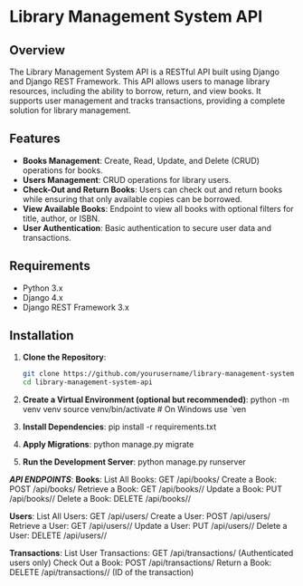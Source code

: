 # Library Management System API

## Overview

The Library Management System API is a RESTful API built using Django and Django REST Framework. This API allows users to manage library resources, including the ability to borrow, return, and view books. It supports user management and tracks transactions, providing a complete solution for library management.

## Features

- **Books Management**: Create, Read, Update, and Delete (CRUD) operations for books.
- **Users Management**: CRUD operations for library users.
- **Check-Out and Return Books**: Users can check out and return books while ensuring that only available copies can be borrowed.
- **View Available Books**: Endpoint to view all books with optional filters for title, author, or ISBN.
- **User Authentication**: Basic authentication to secure user data and transactions.

## Requirements

- Python 3.x
- Django 4.x
- Django REST Framework 3.x

## Installation

1. **Clone the Repository**:
   ```bash
   git clone https://github.com/yourusername/library-management-system-api.git
   cd library-management-system-api

2. **Create a Virtual Environment (optional but recommended)**:
python -m venv venv
source venv/bin/activate  # On Windows use `ven

3. **Install Dependencies**:
pip install -r requirements.txt

4. **Apply Migrations**:
python manage.py migrate

5. **Run the Development Server**:
python manage.py runserver

***API ENDPOINTS***:
**Books**:
List All Books: GET /api/books/
Create a Book: POST /api/books/
Retrieve a Book: GET /api/books/<id>/
Update a Book: PUT /api/books/<id>/
Delete a Book: DELETE /api/books/<id>/

**Users**:
List All Users: GET /api/users/
Create a User: POST /api/users/
Retrieve a User: GET /api/users/<id>/
Update a User: PUT /api/users/<id>/
Delete a User: DELETE /api/users/<id>/

**Transactions**:
List User Transactions: GET /api/transactions/ (Authenticated users only)
Check Out a Book: POST /api/transactions/
Return a Book: DELETE /api/transactions/<id>/ (ID of the transaction)

